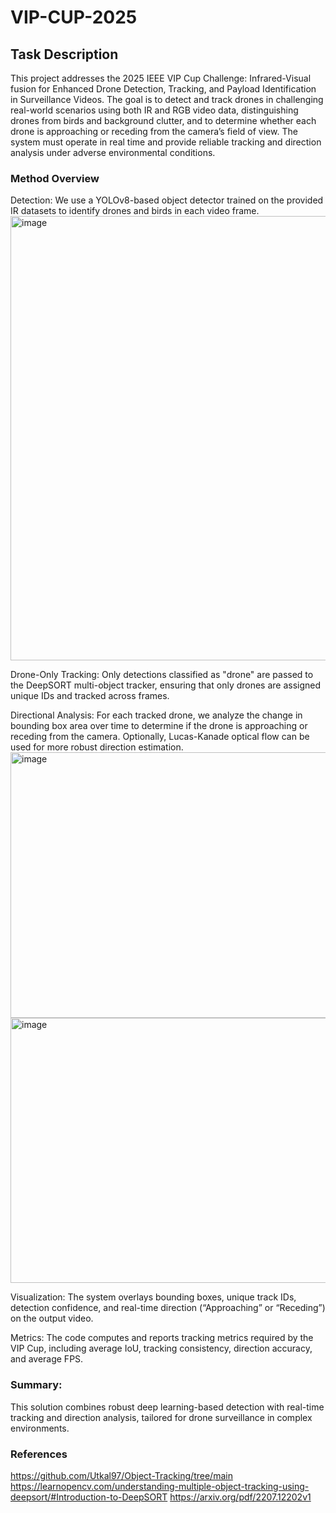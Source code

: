 # VIP-CUP-2025

## Task Description
This project addresses the 2025 IEEE VIP Cup Challenge: Infrared-Visual fusion for Enhanced Drone Detection, Tracking, and Payload Identification in Surveillance Videos. The goal is to detect and track drones in challenging real-world scenarios using both IR and RGB video data, distinguishing drones from birds and background clutter, and to determine whether each drone is approaching or receding from the camera’s field of view. The system must operate in real time and provide reliable tracking and direction analysis under adverse environmental conditions.

### Method Overview
Detection:
We use a YOLOv8-based object detector trained on the provided IR datasets to identify drones and birds in each video frame.
<img width="1712" height="711" alt="image" src="https://github.com/user-attachments/assets/b0c5aa74-6804-4480-a218-770785034173" />


Drone-Only Tracking:
Only detections classified as "drone" are passed to the DeepSORT multi-object tracker, ensuring that only drones are assigned unique IDs and tracked across frames.

Directional Analysis:
For each tracked drone, we analyze the change in bounding box area over time to determine if the drone is approaching or receding from the camera. Optionally, Lucas-Kanade optical flow can be used for more robust direction estimation.
<img width="958" height="425" alt="image" src="https://github.com/user-attachments/assets/a9675d08-f090-40df-9783-c3a6b18c25b5" />
<img width="960" height="424" alt="image" src="https://github.com/user-attachments/assets/99ab34ca-9142-4d37-b18c-57c65ffe49f1" />


Visualization:
The system overlays bounding boxes, unique track IDs, detection confidence, and real-time direction (“Approaching” or “Receding”) on the output video.

Metrics:
The code computes and reports tracking metrics required by the VIP Cup, including average IoU, tracking consistency, direction accuracy, and average FPS.

### Summary:
This solution combines robust deep learning-based detection with real-time tracking and direction analysis, tailored for drone surveillance in complex environments.


### References
https://github.com/Utkal97/Object-Tracking/tree/main
https://learnopencv.com/understanding-multiple-object-tracking-using-deepsort/#Introduction-to-DeepSORT
https://arxiv.org/pdf/2207.12202v1 
